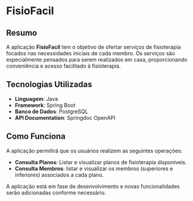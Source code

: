 # FisioFacil

## Resumo

A aplicação **FisioFacil** tem o objetivo de ofertar serviços de fisioterapia focados nas necessidades iniciais de cada membro. Os serviços são especialmente pensados para serem realizados em casa, proporcionando conveniência e acesso facilitado à fisioterapia.

## Tecnologias Utilizadas

- **Linguagem**: Java
- **Framework**: Spring Boot
- **Banco de Dados**: PostgreSQL
- **API Documentation**: Springdoc OpenAPI

## Como Funciona

A aplicação permitirá que os usuários realizem as seguintes operações:

- **Consulta Planos**: Listar e visualizar planos de fisioterapia disponíveis.
- **Consulta Membros**: listar e visualizar os membros (superiores e inferiores) associados a cada plano.

A aplicação está em fase de desenvolvimento e novas funcionalidades serão adicionadas conforme necessário.


